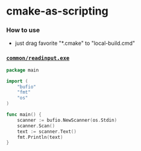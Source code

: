 cmake-as-scripting
==================
### How to use
- just drag favorite "*.cmake" to "local-build.cmd"

### [`common/readinput.exe`](common/readinput.exe)
```go
package main

import (
	"bufio"
	"fmt"
	"os"
)

func main() {
	scanner := bufio.NewScanner(os.Stdin)
	scanner.Scan()
	text := scanner.Text()
	fmt.Println(text)
}

```
